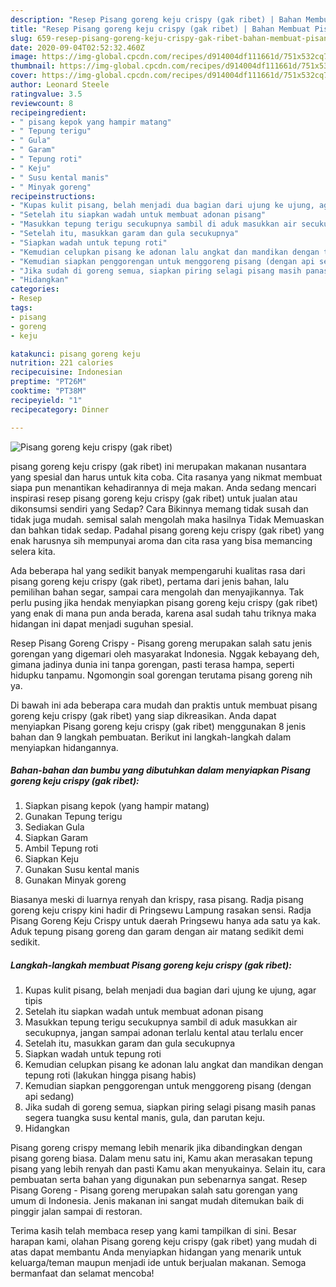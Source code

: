 ```yaml
---
description: "Resep Pisang goreng keju crispy (gak ribet) | Bahan Membuat Pisang goreng keju crispy (gak ribet) Yang Bikin Ngiler"
title: "Resep Pisang goreng keju crispy (gak ribet) | Bahan Membuat Pisang goreng keju crispy (gak ribet) Yang Bikin Ngiler"
slug: 659-resep-pisang-goreng-keju-crispy-gak-ribet-bahan-membuat-pisang-goreng-keju-crispy-gak-ribet-yang-bikin-ngiler
date: 2020-09-04T02:52:32.460Z
image: https://img-global.cpcdn.com/recipes/d914004df111661d/751x532cq70/pisang-goreng-keju-crispy-gak-ribet-foto-resep-utama.jpg
thumbnail: https://img-global.cpcdn.com/recipes/d914004df111661d/751x532cq70/pisang-goreng-keju-crispy-gak-ribet-foto-resep-utama.jpg
cover: https://img-global.cpcdn.com/recipes/d914004df111661d/751x532cq70/pisang-goreng-keju-crispy-gak-ribet-foto-resep-utama.jpg
author: Leonard Steele
ratingvalue: 3.5
reviewcount: 8
recipeingredient:
- " pisang kepok yang hampir matang"
- " Tepung terigu"
- " Gula"
- " Garam"
- " Tepung roti"
- " Keju"
- " Susu kental manis"
- " Minyak goreng"
recipeinstructions:
- "Kupas kulit pisang, belah menjadi dua bagian dari ujung ke ujung, agar tipis"
- "Setelah itu siapkan wadah untuk membuat adonan pisang"
- "Masukkan tepung terigu secukupnya sambil di aduk masukkan air secukupnya, jangan sampai adonan terlalu kental atau terlalu encer"
- "Setelah itu, masukkan garam dan gula secukupnya"
- "Siapkan wadah untuk tepung roti"
- "Kemudian celupkan pisang ke adonan lalu angkat dan mandikan dengan tepung roti (lakukan hingga pisang habis)"
- "Kemudian siapkan penggorengan untuk menggoreng pisang (dengan api sedang)"
- "Jika sudah di goreng semua, siapkan piring selagi pisang masih panas segera tuangka susu kental manis, gula, dan parutan keju."
- "Hidangkan"
categories:
- Resep
tags:
- pisang
- goreng
- keju

katakunci: pisang goreng keju 
nutrition: 221 calories
recipecuisine: Indonesian
preptime: "PT26M"
cooktime: "PT38M"
recipeyield: "1"
recipecategory: Dinner

---
```



![Pisang goreng keju crispy (gak ribet)](https://img-global.cpcdn.com/recipes/d914004df111661d/751x532cq70/pisang-goreng-keju-crispy-gak-ribet-foto-resep-utama.jpg)


pisang goreng keju crispy (gak ribet) ini merupakan makanan nusantara yang spesial dan harus untuk kita coba. Cita rasanya yang nikmat membuat siapa pun menantikan kehadirannya di meja makan.
Anda sedang mencari inspirasi resep pisang goreng keju crispy (gak ribet) untuk jualan atau dikonsumsi sendiri yang Sedap? Cara Bikinnya memang tidak susah dan tidak juga mudah. semisal salah mengolah maka hasilnya Tidak Memuaskan dan bahkan tidak sedap. Padahal pisang goreng keju crispy (gak ribet) yang enak harusnya sih mempunyai aroma dan cita rasa yang bisa memancing selera kita.

Ada beberapa hal yang sedikit banyak mempengaruhi kualitas rasa dari pisang goreng keju crispy (gak ribet), pertama dari jenis bahan, lalu pemilihan bahan segar, sampai cara mengolah dan menyajikannya. Tak perlu pusing jika hendak menyiapkan pisang goreng keju crispy (gak ribet) yang enak di mana pun anda berada, karena asal sudah tahu triknya maka hidangan ini dapat menjadi suguhan spesial.

Resep Pisang Goreng Crispy - Pisang goreng merupakan salah satu jenis gorengan yang digemari oleh masyarakat Indonesia. Nggak kebayang deh, gimana jadinya dunia ini tanpa gorengan, pasti terasa hampa, seperti hidupku tanpamu. Ngomongin soal gorengan terutama pisang goreng nih ya.


Di bawah ini ada beberapa cara mudah dan praktis untuk membuat pisang goreng keju crispy (gak ribet) yang siap dikreasikan. Anda dapat menyiapkan Pisang goreng keju crispy (gak ribet) menggunakan 8 jenis bahan dan 9 langkah pembuatan. Berikut ini langkah-langkah dalam menyiapkan hidangannya.

<!--inarticleads1-->

##### Bahan-bahan dan bumbu yang dibutuhkan dalam menyiapkan Pisang goreng keju crispy (gak ribet):

1. Siapkan  pisang kepok (yang hampir matang)
1. Gunakan  Tepung terigu
1. Sediakan  Gula
1. Siapkan  Garam
1. Ambil  Tepung roti
1. Siapkan  Keju
1. Gunakan  Susu kental manis
1. Gunakan  Minyak goreng


Biasanya meski di luarnya renyah dan krispy, rasa pisang. Radja pisang goreng keju crispy kini hadir di Pringsewu Lampung rasakan sensi. Radja Pisang Goreng Keju Crispy untuk daerah Pringsewu hanya ada satu ya kak. Aduk tepung pisang goreng dan garam dengan air matang sedikit demi sedikit. 

<!--inarticleads2-->

##### Langkah-langkah membuat Pisang goreng keju crispy (gak ribet):

1. Kupas kulit pisang, belah menjadi dua bagian dari ujung ke ujung, agar tipis
1. Setelah itu siapkan wadah untuk membuat adonan pisang
1. Masukkan tepung terigu secukupnya sambil di aduk masukkan air secukupnya, jangan sampai adonan terlalu kental atau terlalu encer
1. Setelah itu, masukkan garam dan gula secukupnya
1. Siapkan wadah untuk tepung roti
1. Kemudian celupkan pisang ke adonan lalu angkat dan mandikan dengan tepung roti (lakukan hingga pisang habis)
1. Kemudian siapkan penggorengan untuk menggoreng pisang (dengan api sedang)
1. Jika sudah di goreng semua, siapkan piring selagi pisang masih panas segera tuangka susu kental manis, gula, dan parutan keju.
1. Hidangkan


Pisang goreng crispy memang lebih menarik jika dibandingkan dengan pisang goreng biasa. Dalam menu satu ini, Kamu akan merasakan tepung pisang yang lebih renyah dan pasti Kamu akan menyukainya. Selain itu, cara pembuatan serta bahan yang digunakan pun sebenarnya sangat. Resep Pisang Goreng - Pisang goreng merupakan salah satu gorengan yang umum di Indonesia. Jenis makanan ini sangat mudah ditemukan baik di pinggir jalan sampai di restoran. 

Terima kasih telah membaca resep yang kami tampilkan di sini. Besar harapan kami, olahan Pisang goreng keju crispy (gak ribet) yang mudah di atas dapat membantu Anda menyiapkan hidangan yang menarik untuk keluarga/teman maupun menjadi ide untuk berjualan makanan. Semoga bermanfaat dan selamat mencoba!
